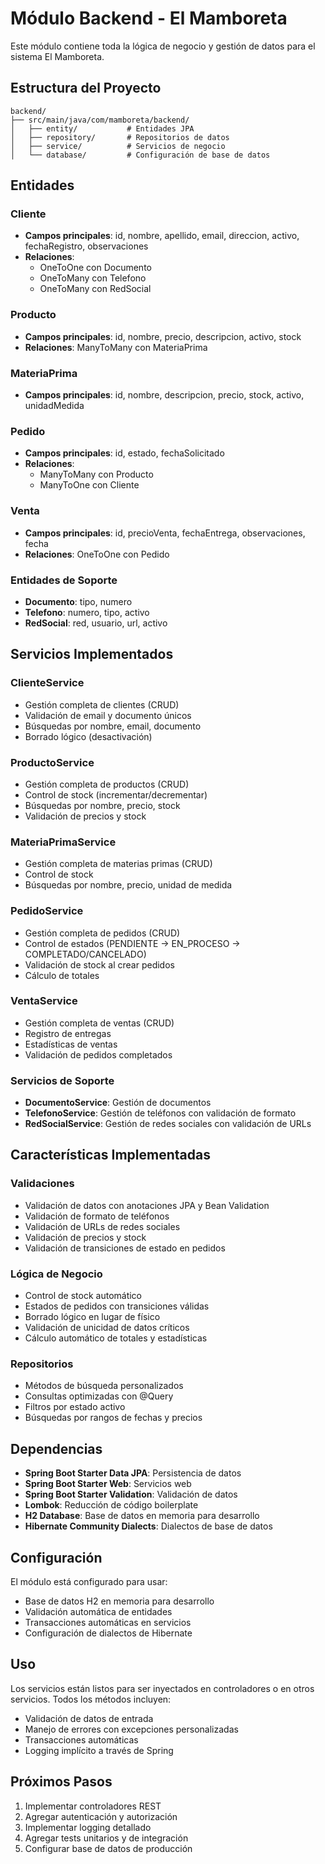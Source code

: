 # Módulo Backend - El Mamboreta

Este módulo contiene toda la lógica de negocio y gestión de datos para el sistema El Mamboreta.

## Estructura del Proyecto

```
backend/
├── src/main/java/com/mamboreta/backend/
│   ├── entity/           # Entidades JPA
│   ├── repository/       # Repositorios de datos
│   ├── service/          # Servicios de negocio
│   └── database/         # Configuración de base de datos
```

## Entidades

### Cliente
- **Campos principales**: id, nombre, apellido, email, direccion, activo, fechaRegistro, observaciones
- **Relaciones**: 
  - OneToOne con Documento
  - OneToMany con Telefono
  - OneToMany con RedSocial

### Producto
- **Campos principales**: id, nombre, precio, descripcion, activo, stock
- **Relaciones**: ManyToMany con MateriaPrima

### MateriaPrima
- **Campos principales**: id, nombre, descripcion, precio, stock, activo, unidadMedida

### Pedido
- **Campos principales**: id, estado, fechaSolicitado
- **Relaciones**: 
  - ManyToMany con Producto
  - ManyToOne con Cliente

### Venta
- **Campos principales**: id, precioVenta, fechaEntrega, observaciones, fecha
- **Relaciones**: OneToOne con Pedido

### Entidades de Soporte
- **Documento**: tipo, numero
- **Telefono**: numero, tipo, activo
- **RedSocial**: red, usuario, url, activo

## Servicios Implementados

### ClienteService
- Gestión completa de clientes (CRUD)
- Validación de email y documento únicos
- Búsquedas por nombre, email, documento
- Borrado lógico (desactivación)

### ProductoService
- Gestión completa de productos (CRUD)
- Control de stock (incrementar/decrementar)
- Búsquedas por nombre, precio, stock
- Validación de precios y stock

### MateriaPrimaService
- Gestión completa de materias primas (CRUD)
- Control de stock
- Búsquedas por nombre, precio, unidad de medida

### PedidoService
- Gestión completa de pedidos (CRUD)
- Control de estados (PENDIENTE → EN_PROCESO → COMPLETADO/CANCELADO)
- Validación de stock al crear pedidos
- Cálculo de totales

### VentaService
- Gestión completa de ventas (CRUD)
- Registro de entregas
- Estadísticas de ventas
- Validación de pedidos completados

### Servicios de Soporte
- **DocumentoService**: Gestión de documentos
- **TelefonoService**: Gestión de teléfonos con validación de formato
- **RedSocialService**: Gestión de redes sociales con validación de URLs

## Características Implementadas

### Validaciones
- Validación de datos con anotaciones JPA y Bean Validation
- Validación de formato de teléfonos
- Validación de URLs de redes sociales
- Validación de precios y stock
- Validación de transiciones de estado en pedidos

### Lógica de Negocio
- Control de stock automático
- Estados de pedidos con transiciones válidas
- Borrado lógico en lugar de físico
- Validación de unicidad de datos críticos
- Cálculo automático de totales y estadísticas

### Repositorios
- Métodos de búsqueda personalizados
- Consultas optimizadas con @Query
- Filtros por estado activo
- Búsquedas por rangos de fechas y precios

## Dependencias

- **Spring Boot Starter Data JPA**: Persistencia de datos
- **Spring Boot Starter Web**: Servicios web
- **Spring Boot Starter Validation**: Validación de datos
- **Lombok**: Reducción de código boilerplate
- **H2 Database**: Base de datos en memoria para desarrollo
- **Hibernate Community Dialects**: Dialectos de base de datos

## Configuración

El módulo está configurado para usar:
- Base de datos H2 en memoria para desarrollo
- Validación automática de entidades
- Transacciones automáticas en servicios
- Configuración de dialectos de Hibernate

## Uso

Los servicios están listos para ser inyectados en controladores o en otros servicios. Todos los métodos incluyen:

- Validación de datos de entrada
- Manejo de errores con excepciones personalizadas
- Transacciones automáticas
- Logging implícito a través de Spring

## Próximos Pasos

1. Implementar controladores REST
2. Agregar autenticación y autorización
3. Implementar logging detallado
4. Agregar tests unitarios y de integración
5. Configurar base de datos de producción 